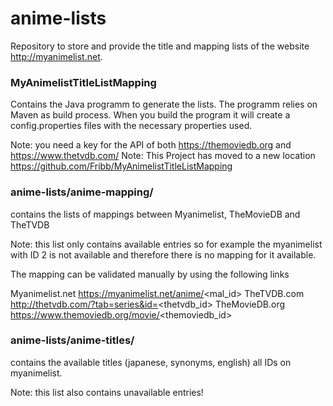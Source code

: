 # anime-lists

Repository to store and provide the title and mapping lists of the website http://myanimelist.net.

### MyAnimelistTitleListMapping
Contains the Java programm to generate the lists. The programm relies on Maven as build process. When you build the program it will create a config.properties files with the necessary properties used.

Note: you need a key for the API of both https://themoviedb.org and https://www.thetvdb.com/
Note: This Project has moved to a new location https://github.com/Fribb/MyAnimelistTitleListMapping

### anime-lists/anime-mapping/
contains the lists of mappings between Myanimelist, TheMovieDB and TheTVDB

Note: this list only contains available entries so for example the myanimelist with ID 2 is not available and therefore there is no mapping for it available.

The mapping can be validated manually by using the following links

Myanimelist.net https://myanimelist.net/anime/<mal_id>
TheTVDB.com http://thetvdb.com/?tab=series&id=<thetvdb_id>
TheMovieDB.org https://www.themoviedb.org/movie/<themoviedb_id>

### anime-lists/anime-titles/
contains the available titles (japanese, synonyms, english) all IDs on myanimelist.

Note: this list also contains unavailable entries!
